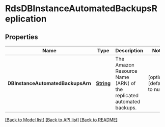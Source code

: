 # RdsDBInstanceAutomatedBackupsReplication
## Properties

Name | Type | Description | Notes
------------ | ------------- | ------------- | -------------
**DBInstanceAutomatedBackupsArn** | [**String**](string.md) | The Amazon Resource Name (ARN) of the replicated automated backups. | [optional] [default to null]

[[Back to Model list]](../README.md#documentation-for-models) [[Back to API list]](../README.md#documentation-for-api-endpoints) [[Back to README]](../README.md)

